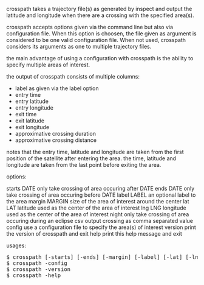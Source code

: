 crosspath takes a trajectory file(s) as generated by inspect and output the
latitude and longitude when there are a crossing with the specified area(s).

crosspath accepts options given via the command line but also via configuration
file. When this option is choosen, the file given as argument is considered to
be one valid configuration file. When not used, crosspath considers its arguments
as one to multiple trajectory files.

the main advantage of using a configuration with crosspath is the ability to
specify multiple areas of interest.

the output of crosspath consists of multiple columns:

* label as given via the label option
* entry time
* entry latitude
* entry longitude
* exit time
* exit latitude
* exit longitude
* approximative crossing duration
* approximative crossing distance

notes that the entry time, latitude and longitude are taken from the first position
of the satellite after entering the area. the time, latitude and longitude are
taken from the last point before exiting the area.

options:

  starts  DATE    only take crossing of area occuring after DATE
  ends    DATE    only take crossing of area occuring before DATE
  label   LABEL   an optional label to the area
  margin  MARGIN  size of the area of interest around the center
  lat     LAT     latitude used as the center of the area of interest
  lng     LNG     longitude used as the center of the area of interest
  night           only take crossing of area occuring during an eclipse
  csv             output crossing as comma separated value
  config          use a configuration file to specify the area(s) of interest
  version         print the version of crosspath and exit
  help            print this help message and exit

usages:
<pre>
$ crosspath [-starts] [-ends] [-margin] [-label] [-lat] [-lng] [-night] [-csv] <trajectory...>
$ crosspath -config <config.toml>
$ crosspath -version
$ crosspath -help
</pre>

